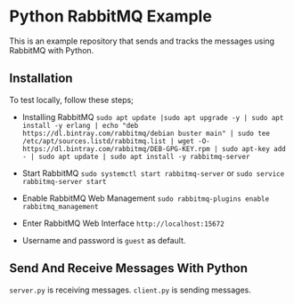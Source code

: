 # Python RabbitMQ Example

This is an example repository that sends and tracks the messages using RabbitMQ with Python.

## Installation

To test locally, follow these steps; 

- Installing RabbitMQ
``sudo apt update |sudo apt upgrade -y | sudo apt install -y erlang | echo "deb https://dl.bintray.com/rabbitmq/debian buster main" | sudo tee /etc/apt/sources.listd/rabbitmq.list | wget -O- https://dl.bintray.com/rabbitmq/DEB-GPG-KEY.rpm | sudo apt-key add - | sudo apt update | sudo apt install -y rabbitmq-server``

- Start RabbitMQ
`sudo systemctl start rabbitmq-server` or `sudo service rabbitmq-server start`

- Enable RabbitMQ Web Management
`sudo rabbitmq-plugins enable rabbitmq_management`

- Enter RabbitMQ Web Interface
`http://localhost:15672`

- Username and password is ``guest`` as default. 

## Send And Receive Messages With Python

``server.py`` is receiving messages. 
``client.py`` is sending messages. 